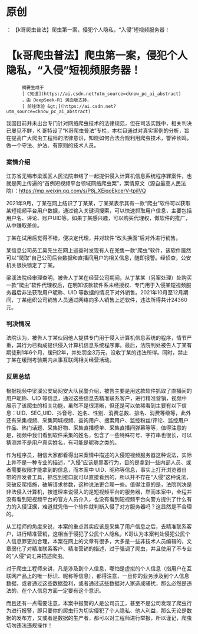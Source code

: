 # 原创
：  【k哥爬虫普法】爬虫第一案，侵犯个人隐私，“入侵”短视频服务器！

# 【k哥爬虫普法】爬虫第一案，侵犯个人隐私，“入侵”短视频服务器！


          摘要生成于
          [ C知道](https://ai.csdn.net?utm_source=cknow_pc_ai_abstract) 
          ，由 DeepSeek-R1 满血版支持，
          [ 前往体验 &gt;](https://ai.csdn.net?utm_source=cknow_pc_ai_abstract)

> 
我国目前并未出台专门针对网络爬虫技术的法律规范，但在司法实践中，相关判决已屡见不鲜，K 哥特设了“K哥爬虫普法”专栏，本栏目通过对真实案例的分析，旨在提高广大爬虫工程师的法律意识，知晓如何合法合规利用爬虫技术，警钟长鸣，做一个守法、护法、有原则的技术人员。


### 案情介绍

江苏省无锡市梁溪区人民法院审结了一起提供侵入计算机信息系统程序罪案件，也就是网上传遍的“首例短视频平台领域网络爬虫案”，案情原文（源自最高人民法院）：https://mp.weixin.qq.com/s/P8j_XEiqoEkcerV-tpiIVQ

2021年9月，丁某在网上结识了丁某某，丁某某表示其有一款“爬虫”软件可以获取某短视频平台用户数据，通过输入关键词搜索，可以快速抓取用户信息，主要包括用户名、评论、账户UID等。如果丁某感兴趣，可以购买代理权，做软件的推广，从中赚取差价。

丁某在试用后觉得不错，便决定代理，并对软件“改头换面”后对外进行销售。

某信息公司员工吴先生在网上巡查时发现有人在兜售一款“爬虫”软件，该软件居然可以“爬取”自己公司后台数据和直播间用户的相关信息，随即报警。经侦查，公安机关很快锁定了丁某。

梁溪法院经审理查明，被告人丁某在经营公司期间，从丁某某（另案处理）处购买一款“爬虫”软件代理权后，在明知该款软件系未经授权、专门用于入侵某短视频服务器后非法获取用户昵称、UID 等数据的情况下对外销售。2021年10月至12月期间，丁某组织公司销售人员通过网络向多人销售上述软件，违法所得共计24360元。

### 判决情况

法院认为，被告人丁某伙同他人提供专门用于侵入计算机信息系统的程序，情节严重，其行为已构成提供侵入计算机信息系统程序罪。最后，法院判处被告人丁某有期徒刑1年6个月，缓刑2年，并处罚金3万元，没收丁某的违法所得。同时，禁止丁某在缓刑考验期内从事互联网相关经营活动。

### 反思总结

根据视频中梁溪公安局网安大队民警介绍，被告主要是用这款软件抓取了直播间的用户昵称、UID 等信息，通过这些信息去精准联系客户，进行精准营销，视频中展示了该爬虫的相关功能，虽然不是很清晰，但还是可以依稀看到主要有以下信息：UID、SEC_UID、抖音号、姓名、性别、消费总数、排名、消费等级等，此外还有采集视频、采集同城视频、查询用户、搜索用户、监控粉丝/评论、监控用户作品、热门话题、采集好物、采集直播榜单、采集直播间弹幕等等，值得注意的是，视频中我们看到软件采集的姓名，包含了一些特殊符号、字符串也很长，可以猜测并不是用户真实姓名，有可能是昵称之类的。

作为程序员，相信大家都看得出来案情中描述的入侵短视频服务器这种说法，实际上并不是一种专业的描述，“入侵”应该是黑客行为，目的是拿到一些内部人员、或者需要权限才能拿到的信息，而本案中 UID、昵称等信息，事实上打开浏览器自带的开发者工具，抓包到接口就可以直接看到的，所以并不存在“入侵”这种说法，突破反爬措施，破解请求参数，这种说法更合理一些。值得注意的是，法院判决是非法侵入计算机，按道理来说侵入的是短视频平台的服务器，然而本案中，全程并没有看到短视频平台的官方人员介入，也没有看到短视频平台向警方提供了什么有力的入侵证据，难道就凭借一个软件就判断入侵了对方服务器吗？这显然是不合理的。

从工程师的角度来说，本案的重点其实应该是采集了用户信息之后，去精准联系客户，进行精准营销，这相当于侵犯了公民个人隐私，K哥认为本案判处侵犯公民个人信息罪更加合理，本案在网上的文章有很多，大多是一些非技术人员编辑的，文章弱化了对精准联系客户、精准营销的描述，过于强调了爬虫，并且使用了不专业的“入侵”词汇来描述爬虫。

对于爬虫工程师来讲，凡是涉及到个人信息，哪怕是虚拟的个人信息（指用户在互联网产品上的唯一标识、昵称等信息），都得注意，一旦你的业务涉及到个人信息数据，或者通过这些数据盈利，或者通过这些数据对人家造成骚扰，那么必然是违法的，在个人信息方面一定要有这个意识。

而且还有一点需要注意，本案中报警的人是公司员工，甚至不是公司发现了爬虫行为进行报警，即只要你的爬虫行为切实侵犯了个人隐私、他人利益，那么无论是数据的发布方，又或者是数据的生产者，都可以对工程师进行举报，所以谨记，爬虫切勿违法违规操作！
